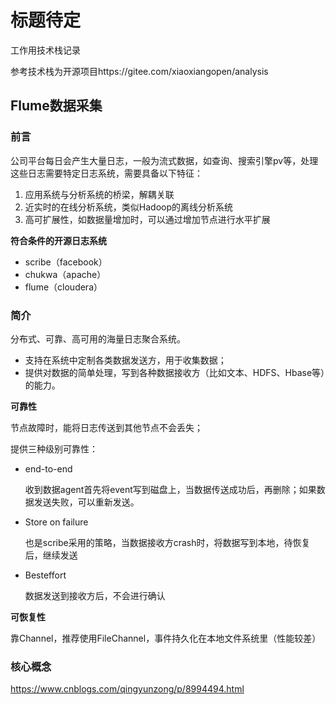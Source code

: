 # 标题待定

工作用技术栈记录

参考技术栈为开源项目https://gitee.com/xiaoxiangopen/analysis

## Flume数据采集

### 前言

公司平台每日会产生大量日志，一般为流式数据，如查询、搜索引擎pv等，处理这些日志需要特定日志系统，需要具备以下特征：

1. 应用系统与分析系统的桥梁，解耦关联
2. 近实时的在线分析系统，类似Hadoop的离线分析系统
3. 高可扩展性，如数据量增加时，可以通过增加节点进行水平扩展

**符合条件的开源日志系统**

- scribe（facebook）
- chukwa（apache）
- flume（cloudera）

### 简介

分布式、可靠、高可用的海量日志聚合系统。

- 支持在系统中定制各类数据发送方，用于收集数据；
- 提供对数据的简单处理，写到各种数据接收方（比如文本、HDFS、Hbase等）的能力。

**可靠性**

节点故障时，能将日志传送到其他节点不会丢失；

提供三种级别可靠性：

- end-to-end 

  收到数据agent首先将event写到磁盘上，当数据传送成功后，再删除；如果数据发送失败，可以重新发送。

- Store on failure 

  也是scribe采用的策略，当数据接收方crash时，将数据写到本地，待恢复后，继续发送

- Besteffort 

  数据发送到接收方后，不会进行确认

**可恢复性**

靠Channel，推荐使用FileChannel，事件持久化在本地文件系统里（性能较差）



### 核心概念

https://www.cnblogs.com/qingyunzong/p/8994494.html



